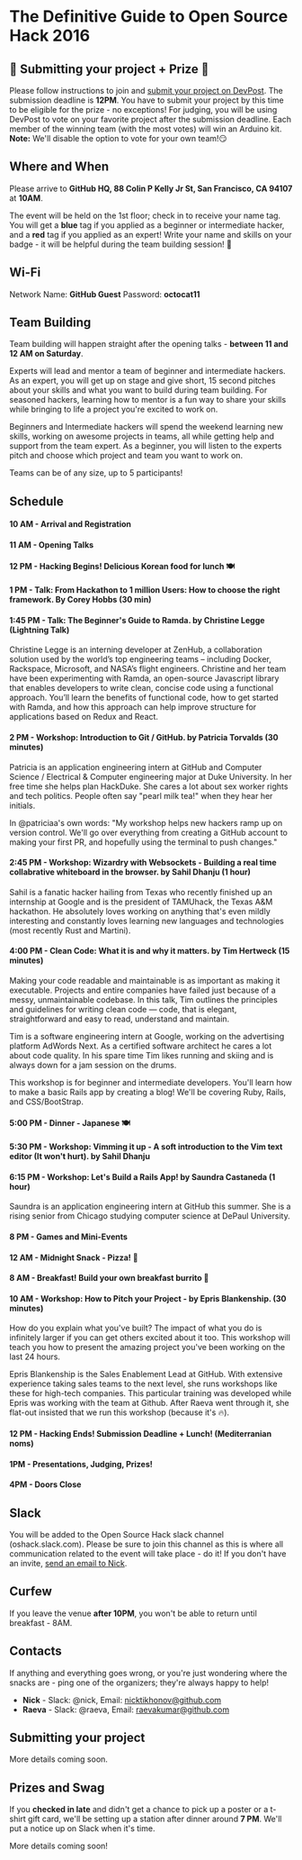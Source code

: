 # The Definitive Guide to Open Source Hack 2016

## 🎉 Submitting your project + Prize 🎉

Please follow instructions to join and [submit your project on DevPost](http://open-source-hack.devpost.com/). The submission deadline is **12PM**. You have to submit your project by this time to be eligible for the prize - no exceptions! For judging, you will be using DevPost to vote on your favorite project after the submission deadline. Each member of the winning team (with the most votes) will win an Arduino kit. __Note:__ We'll disable the option to vote for your own team!😏

## Where and When
Please arrive to **GitHub HQ, 88 Colin P Kelly Jr St, San Francisco, CA 94107**
at **10AM**.

The event will be held on the 1st floor; check in to receive your
name tag. You will get a **blue** tag if you applied as a beginner or intermediate
hacker, and a **red** tag if you applied as an expert! Write your name and skills
on your badge - it will be helpful during the team building session! 🎉

## Wi-Fi

Network Name: **GitHub Guest**
Password: **octocat11**

## Team Building
Team building will happen straight after the opening talks - **between 11 and 12
AM on Saturday**.

Experts will lead and mentor a team of beginner and intermediate hackers. 
As an expert, you will get up on stage and give short, 15 second pitches about your
skills and what you want to build during team building. For seasoned hackers, learning how to mentor is a fun way to share your skills while bringing to life a project you're excited to work on.

Beginners and Intermediate hackers will spend the weekend learning new skills,
working on awesome projects in teams, all while getting help and support from 
the team expert. As a beginner, you will listen to the experts pitch and choose
which project and team you want to work on. 

Teams can be of any size, up to 5 participants!

## Schedule

#### 10 AM - Arrival and Registration

#### 11 AM - Opening Talks

#### 12 PM - Hacking Begins! Delicious Korean food for lunch 🍽

#### 1 PM - Talk: From Hackathon to 1 million Users: How to choose the right framework. By Corey Hobbs (30 min)

#### 1:45 PM - Talk: The Beginner's Guide to Ramda. by Christine Legge (Lightning Talk)

Christine Legge is an interning developer at ZenHub, a collaboration solution
used by the world’s top engineering teams – including Docker, Rackspace,
Microsoft, and NASA’s flight engineers. Christine and her team have been
experimenting with Ramda, an open-source Javascript library that enables
developers to write clean, concise code using a functional approach. You’ll
learn the benefits of functional code, how to get started with Ramda, and how
this approach can help improve structure for applications based on Redux and
React.

#### 2 PM - Workshop: Introduction to Git / GitHub. by Patricia Torvalds (30 minutes)
Patricia is an application engineering intern at GitHub and
Computer Science / Electrical & Computer engineering major at Duke University.
In her free time she helps plan HackDuke. She cares a lot about sex worker rights
and tech politics. People often say "pearl milk tea!" when they hear her initials.

In @patriciaa's own words:
"My workshop helps new hackers ramp up on version control. We'll go over everything
from creating a GitHub account to making your first PR, and hopefully using the
terminal to push changes."

#### 2:45 PM - Workshop: Wizardry with Websockets - Building a real time collabrative whiteboard in the browser. by Sahil Dhanju (1 hour)

Sahil is a fanatic hacker hailing from Texas who recently finished up an
internship at Google and is the president of TAMUhack, the Texas A&M hackathon.
He absolutely loves working on anything that's even mildly interesting and
constantly loves learning new languages and technologies
(most recently Rust and Martini).

#### 4:00 PM - Clean Code: What it is and why it matters. by Tim Hertweck (15 minutes)

Making your code readable and maintainable is as important as making it executable.
Projects and entire companies have failed just because of a messy, unmaintainable
codebase. In this talk, Tim outlines the principles and guidelines for writing
clean code — code, that is elegant, straightforward and easy to read, understand
and maintain.

Tim is a software engineering intern at Google, working on the advertising
platform AdWords Next. As a certified software architect he cares a lot about
code quality. In his spare time Tim likes running and skiing and is always down
for a jam session on the drums.

This workshop is for beginner and intermediate developers. You'll learn how to
make a basic Rails app by creating a blog! We'll be covering Ruby, Rails, and
CSS/BootStrap.

#### 5:00 PM - Dinner - Japanese 🍽

#### 5:30 PM - Workshop: Vimming it up - A soft introduction to the Vim text editor (It won't hurt). by Sahil Dhanju

#### 6:15 PM - Workshop: Let's Build a Rails App! by Saundra Castaneda	(1 hour)
Saundra is an application engineering intern at GitHub this summer. She is a
rising senior from Chicago studying computer science at DePaul University.

#### 8 PM - Games and Mini-Events

#### 12 AM - Midnight Snack - Pizza! 🍕

#### 8 AM - Breakfast! Build your own breakfast burrito 🌯

#### 10 AM - Workshop: How to Pitch your Project - by Epris Blankenship. (30 minutes)

How do you explain what you've built? The impact of what you do is infinitely larger if you can get others excited about it too. This workshop will teach you how to present the amazing project you've been working on the last 24 hours.

Epris Blankenship is the Sales Enablement Lead at GitHub. With extensive experience taking sales teams to the next level, she runs workshops like these for high-tech companies. This particular training was developed while Epris was working with the team at Github. After Raeva went through it, she flat-out insisted that we run this workshop (because it's 🔥). 

#### 12 PM - Hacking Ends! Submission Deadline + Lunch! (Mediterranian noms)

#### 1PM - Presentations, Judging, Prizes!

#### 4PM - Doors Close

## Slack
You will be added to the Open Source Hack slack channel (oshack.slack.com).
Please be sure to join this channel as this is where all communication related
to the event will take place - do it! If you don't have an invite, [send an email
to Nick](mailto:nicktikhonov@github.com).

## Curfew

If you leave the venue __after 10PM__, you won't be able to return until breakfast - 8AM.

## Contacts
If anything and everything goes wrong, or you're just wondering where the
snacks are - ping one of the organizers; they're always happy to help!

* **Nick** - Slack: @nick, Email: nicktikhonov@github.com
* **Raeva** - Slack: @raeva, Email: raevakumar@github.com

## Submitting your project
More details coming soon.

## Prizes and Swag
If you __checked in late__ and didn't get a chance to pick up a poster or a t-shirt gift card, we'll be setting up a station after dinner around __7 PM__. We'll put a notice up on Slack when it's time.

More details coming soon!
